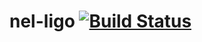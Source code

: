 # nel-ligo [![Build Status](https://travis-ci.org/zerotacg/nel-ligo.svg?branch=master)](https://travis-ci.org/zerotacg/nel-ligo)
